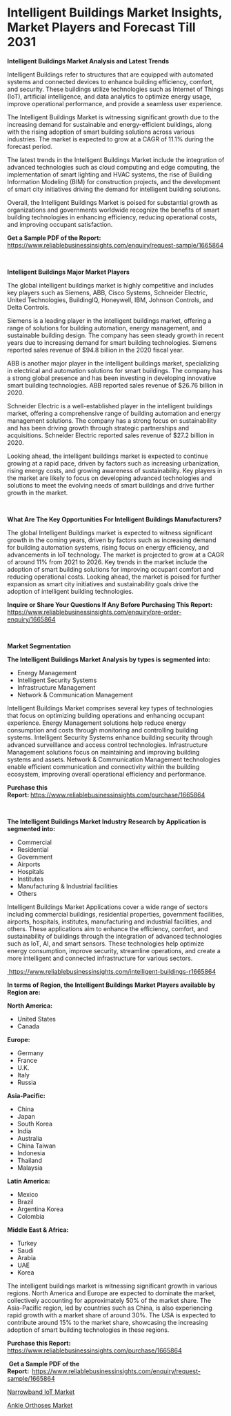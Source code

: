 <p><h1>Intelligent Buildings Market Insights, Market Players and Forecast Till 2031</h1></p><p><strong>Intelligent Buildings Market Analysis and Latest Trends</strong></p>
<p><p>Intelligent Buildings refer to structures that are equipped with automated systems and connected devices to enhance building efficiency, comfort, and security. These buildings utilize technologies such as Internet of Things (IoT), artificial intelligence, and data analytics to optimize energy usage, improve operational performance, and provide a seamless user experience.</p><p>The Intelligent Buildings Market is witnessing significant growth due to the increasing demand for sustainable and energy-efficient buildings, along with the rising adoption of smart building solutions across various industries. The market is expected to grow at a CAGR of 11.1% during the forecast period.</p><p>The latest trends in the Intelligent Buildings Market include the integration of advanced technologies such as cloud computing and edge computing, the implementation of smart lighting and HVAC systems, the rise of Building Information Modeling (BIM) for construction projects, and the development of smart city initiatives driving the demand for intelligent building solutions.</p><p>Overall, the Intelligent Buildings Market is poised for substantial growth as organizations and governments worldwide recognize the benefits of smart building technologies in enhancing efficiency, reducing operational costs, and improving occupant satisfaction.</p></p>
<p><strong>Get a Sample PDF of the Report:&nbsp;</strong> <a href="https://www.reliablebusinessinsights.com/enquiry/request-sample/1665864">https://www.reliablebusinessinsights.com/enquiry/request-sample/1665864</a></p>
<p>&nbsp;</p>
<p><strong>Intelligent Buildings Major Market Players</strong></p>
<p><p>The global intelligent buildings market is highly competitive and includes key players such as Siemens, ABB, Cisco Systems, Schneider Electric, United Technologies, BuildingIQ, Honeywell, IBM, Johnson Controls, and Delta Controls.</p><p>Siemens is a leading player in the intelligent buildings market, offering a range of solutions for building automation, energy management, and sustainable building design. The company has seen steady growth in recent years due to increasing demand for smart building technologies. Siemens reported sales revenue of $94.8 billion in the 2020 fiscal year.</p><p>ABB is another major player in the intelligent buildings market, specializing in electrical and automation solutions for smart buildings. The company has a strong global presence and has been investing in developing innovative smart building technologies. ABB reported sales revenue of $26.76 billion in 2020.</p><p>Schneider Electric is a well-established player in the intelligent buildings market, offering a comprehensive range of building automation and energy management solutions. The company has a strong focus on sustainability and has been driving growth through strategic partnerships and acquisitions. Schneider Electric reported sales revenue of $27.2 billion in 2020.</p><p>Looking ahead, the intelligent buildings market is expected to continue growing at a rapid pace, driven by factors such as increasing urbanization, rising energy costs, and growing awareness of sustainability. Key players in the market are likely to focus on developing advanced technologies and solutions to meet the evolving needs of smart buildings and drive further growth in the market.</p></p>
<p>&nbsp;</p>
<p><strong>What Are The Key Opportunities For Intelligent Buildings Manufacturers?</strong></p>
<p><p>The global Intelligent Buildings market is expected to witness significant growth in the coming years, driven by factors such as increasing demand for building automation systems, rising focus on energy efficiency, and advancements in IoT technology. The market is projected to grow at a CAGR of around 11% from 2021 to 2026. Key trends in the market include the adoption of smart building solutions for improving occupant comfort and reducing operational costs. Looking ahead, the market is poised for further expansion as smart city initiatives and sustainability goals drive the adoption of intelligent building technologies.</p></p>
<p><strong>Inquire or Share Your Questions If Any Before Purchasing This Report:</strong> <a href="https://www.reliablebusinessinsights.com/enquiry/pre-order-enquiry/1665864">https://www.reliablebusinessinsights.com/enquiry/pre-order-enquiry/1665864</a></p>
<p>&nbsp;</p>
<p><strong>Market Segmentation</strong></p>
<p><strong>The Intelligent Buildings Market Analysis by types is segmented into:</strong></p>
<p><ul><li>Energy Management</li><li>Intelligent Security Systems</li><li>Infrastructure Management</li><li>Network & Communication Management</li></ul></p>
<p><p>Intelligent Buildings Market comprises several key types of technologies that focus on optimizing building operations and enhancing occupant experience. Energy Management solutions help reduce energy consumption and costs through monitoring and controlling building systems. Intelligent Security Systems enhance building security through advanced surveillance and access control technologies. Infrastructure Management solutions focus on maintaining and improving building systems and assets. Network & Communication Management technologies enable efficient communication and connectivity within the building ecosystem, improving overall operational efficiency and performance.</p></p>
<p><strong>Purchase this Report:&nbsp;</strong><a href="https://www.reliablebusinessinsights.com/purchase/1665864">https://www.reliablebusinessinsights.com/purchase/1665864</a></p>
<p>&nbsp;</p>
<p><strong>The Intelligent Buildings Market Industry Research by Application is segmented into:</strong></p>
<p><ul><li>Commercial</li><li>Residential</li><li>Government</li><li>Airports</li><li>Hospitals</li><li>Institutes</li><li>Manufacturing & Industrial facilities</li><li>Others</li></ul></p>
<p><p>Intelligent Buildings Market Applications cover a wide range of sectors including commercial buildings, residential properties, government facilities, airports, hospitals, institutes, manufacturing and industrial facilities, and others. These applications aim to enhance the efficiency, comfort, and sustainability of buildings through the integration of advanced technologies such as IoT, AI, and smart sensors. These technologies help optimize energy consumption, improve security, streamline operations, and create a more intelligent and connected infrastructure for various sectors.</p></p>
<p><a href="https://www.reliablebusinessinsights.com/intelligent-buildings-r1665864">&nbsp;https://www.reliablebusinessinsights.com/intelligent-buildings-r1665864</a></p>
<p><strong>In terms of Region, the Intelligent Buildings Market Players available by Region are:</strong></p>
<p>
    <p> <strong> North America: </strong>
        <ul>
            <li>United States</li>
            <li>Canada</li>
        </ul>
        </p> 
    <p> <strong> Europe: </strong>
        <ul>
            <li>Germany</li>
            <li>France</li>
            <li>U.K.</li>
            <li>Italy</li>
            <li>Russia</li>
        </ul>
        </p> 
    <p> <strong> Asia-Pacific: </strong>
        <ul>
            <li>China</li>
            <li>Japan</li>
            <li>South Korea</li>
            <li>India</li>
            <li>Australia</li>
            <li>China Taiwan</li>
            <li>Indonesia</li>
            <li>Thailand</li>
            <li>Malaysia</li>
        </ul>
        </p> 
    <p> <strong> Latin America: </strong>
        <ul>
            <li>Mexico</li>
            <li>Brazil</li>
            <li>Argentina Korea</li>
            <li>Colombia</li>
        </ul>
        </p> 
    <p> <strong> Middle East & Africa: </strong>
        <ul>
            <li>Turkey</li>
            <li>Saudi</li>
            <li>Arabia</li>
            <li>UAE</li>
            <li>Korea</li>
        </ul>
    </p>
    </p>
<p><p>The intelligent buildings market is witnessing significant growth in various regions. North America and Europe are expected to dominate the market, collectively accounting for approximately 50% of the market share. The Asia-Pacific region, led by countries such as China, is also experiencing rapid growth with a market share of around 30%. The USA is expected to contribute around 15% to the market share, showcasing the increasing adoption of smart building technologies in these regions.</p></p>
<p><strong>Purchase this Report: </strong><a href="https://www.reliablebusinessinsights.com/purchase/1665864">https://www.reliablebusinessinsights.com/purchase/1665864</a></p>
<p>&nbsp;<strong>Get a Sample PDF of the Report:&nbsp;&nbsp;</strong><a href="https://www.reliablebusinessinsights.com/enquiry/request-sample/1665864">https://www.reliablebusinessinsights.com/enquiry/request-sample/1665864</a></p>
<p><strong></strong></p>
<p><p><a href="https://github.com/qdaxyrhp12/Market-Research-Report-List-1/blob/main/narrowband-iot-market.md">Narrowband IoT Market</a></p><p><a href="https://view.publitas.com/reportprime-1/global-ankle-orthoses-market-share-and-growth-opportunities-and-market-size-growing-with-a-cagr-of-11-7-for-period-from-2024-2031/">Ankle Orthoses Market</a></p></p>